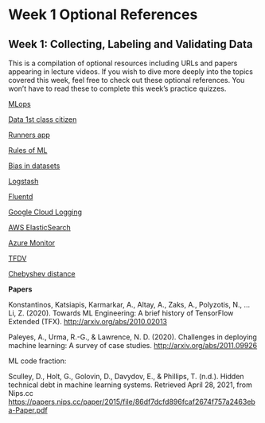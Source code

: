 # Week 1 Optional References

## Week 1: Collecting, Labeling and Validating Data 

This is a compilation of optional resources including URLs and papers appearing in lecture videos. If you wish to dive more deeply into the topics covered this week, feel free to check out these optional references. You won’t have to read these to complete this week’s practice quizzes.

[MLops](https://cd.foundation/blog/2020/02/11/announcing-the-cd-foundation-mlops-sig/)

[Data 1st class citizen](https://medium.com/@karpathy/software-2-0-a64152b37c35)

[Runners app](https://pair.withgoogle.com/chapter/data-collection/)

[Rules of ML](https://developers.google.com/machine-learning/guides/rules-of-ml)

[Bias in datasets](https://ai.googleblog.com/2018/09/introducing-inclusive-images-competition.html)

[Logstash](https://www.elastic.co/logstash)

[Fluentd](https://www.fluentd.org/)

[Google Cloud Logging](https://cloud.google.com/logging/)

[AWS ElasticSearch](https://aws.amazon.com/elasticsearch-service/)

[Azure Monitor](https://azure.microsoft.com/en-us/services/monitor/)

[TFDV](https://blog.tensorflow.org/2018/09/introducing-tensorflow-data-validation.html)

[Chebyshev distance](https://en.wikipedia.org/wiki/Chebyshev_distance)

**Papers**

Konstantinos, Katsiapis, Karmarkar, A., Altay, A., Zaks, A., Polyzotis, N., … Li, Z. (2020). Towards ML Engineering: A brief history of TensorFlow Extended (TFX). http://arxiv.org/abs/2010.02013 

Paleyes, A., Urma, R.-G., & Lawrence, N. D. (2020). Challenges in deploying machine learning: A survey of case studies. http://arxiv.org/abs/2011.09926

ML code fraction:

Sculley, D., Holt, G., Golovin, D., Davydov, E., & Phillips, T. (n.d.). Hidden technical debt in machine learning systems. Retrieved April 28, 2021, from Nips.cc https://papers.nips.cc/paper/2015/file/86df7dcfd896fcaf2674f757a2463eba-Paper.pdf